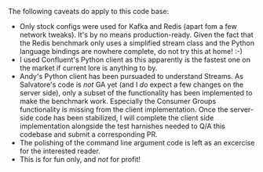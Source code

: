 The following caveats do apply to this code base:

* Only stock configs were used for Kafka and Redis (apart fom a few network tweaks).
It's by no means production-ready. Given the fact that the Redis benchmark only uses a simplified stream class and the Python  language bindings are nowhere complete, do not try this at home! :-)
* I used Confluent's Python client as this apparently is the fastest one on the market if current lore is anything to by. 
* Andy's Python client has been pursuaded to understand Streams. As Salvatore's code is *not* GA yet (and I *do* expect a few changes on the server side), only a subset of the functionality has been implemented to make the benchmark work. Especially the Consumer Groups functionality is missing from the client implementation. Once the server-side code has been stabilized, I will complete the client side implementation alongside the test harnishes needed to Q/A this codebase and submit a corresponding PR.
* The polishing of the command line argument code is left as an excercise for the interested reader. 
* This is for fun only, and *not* for profit!
